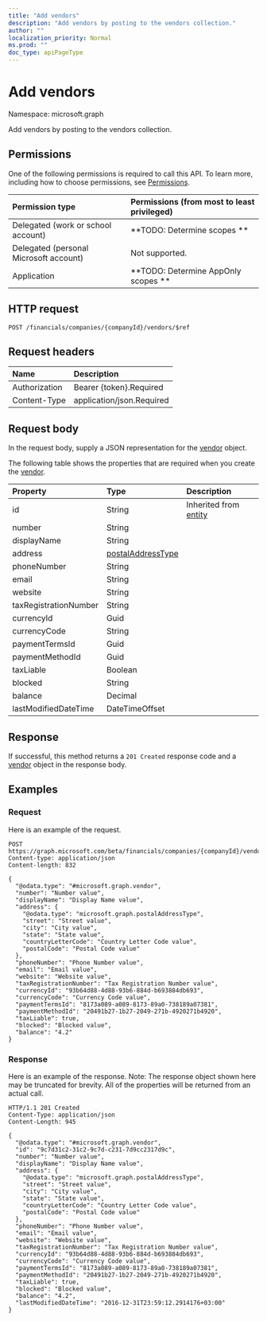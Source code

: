 ```yaml
---
title: "Add vendors"
description: "Add vendors by posting to the vendors collection."
author: ""
localization_priority: Normal
ms.prod: ""
doc_type: apiPageType
---
```


# Add vendors

Namespace: microsoft.graph

Add vendors by posting to the vendors collection.

## Permissions
One of the following permissions is required to call this API. To learn more, including how to choose permissions, see [Permissions](/concepts/permissions-reference.md).

|Permission type|Permissions (from most to least privileged)|
|:---|:---|
|Delegated (work or school account)|**TODO: Determine scopes **|
|Delegated (personal Microsoft account)|Not supported.|
|Application|**TODO: Determine AppOnly scopes **|

## HTTP request
<!-- {
  "blockType": "ignored"
}
-->
``` http
POST /financials/companies/{companyId}/vendors/$ref
```

## Request headers
|Name|Description|
|:---|:---|
|Authorization|Bearer {token}.Required|
|Content-Type|application/json.Required|

## Request body
In the request body, supply a JSON representation for the [vendor](../resources/vendor.md) object.

The following table shows the properties that are required when you create the [vendor](../resources/vendor.md).

|Property|Type|Description|
|:---|:---|:---|
|id|String| Inherited from [entity](../resources/entity.md)|
|number|String||
|displayName|String||
|address|[postalAddressType](../resources/postaladdresstype.md)||
|phoneNumber|String||
|email|String||
|website|String||
|taxRegistrationNumber|String||
|currencyId|Guid||
|currencyCode|String||
|paymentTermsId|Guid||
|paymentMethodId|Guid||
|taxLiable|Boolean||
|blocked|String||
|balance|Decimal||
|lastModifiedDateTime|DateTimeOffset||



## Response
If successful, this method returns a `201 Created` response code and a [vendor](../resources/vendor.md) object in the response body.

## Examples

### Request
Here is an example of the request.
<!-- {
  "blockType": "request",
  "name": "create_vendor_from_"
}
-->
``` http
POST https://graph.microsoft.com/beta/financials/companies/{companyId}/vendors
Content-type: application/json
Content-length: 832

{
  "@odata.type": "#microsoft.graph.vendor",
  "number": "Number value",
  "displayName": "Display Name value",
  "address": {
    "@odata.type": "microsoft.graph.postalAddressType",
    "street": "Street value",
    "city": "City value",
    "state": "State value",
    "countryLetterCode": "Country Letter Code value",
    "postalCode": "Postal Code value"
  },
  "phoneNumber": "Phone Number value",
  "email": "Email value",
  "website": "Website value",
  "taxRegistrationNumber": "Tax Registration Number value",
  "currencyId": "93b64d88-4d88-93b6-884d-b693884db693",
  "currencyCode": "Currency Code value",
  "paymentTermsId": "8173a089-a089-8173-89a0-738189a07381",
  "paymentMethodId": "20491b27-1b27-2049-271b-4920271b4920",
  "taxLiable": true,
  "blocked": "Blocked value",
  "balance": "4.2"
}
```

### Response
Here is an example of the response. Note: The response object shown here may be truncated for brevity. All of the properties will be returned from an actual call.
<!-- {
  "blockType": "response",
  "truncated": true,
  "@odata.type": "microsoft.graph.vendor"
}
-->
``` http
HTTP/1.1 201 Created
Content-Type: application/json
Content-Length: 945

{
  "@odata.type": "#microsoft.graph.vendor",
  "id": "9c7d31c2-31c2-9c7d-c231-7d9cc2317d9c",
  "number": "Number value",
  "displayName": "Display Name value",
  "address": {
    "@odata.type": "microsoft.graph.postalAddressType",
    "street": "Street value",
    "city": "City value",
    "state": "State value",
    "countryLetterCode": "Country Letter Code value",
    "postalCode": "Postal Code value"
  },
  "phoneNumber": "Phone Number value",
  "email": "Email value",
  "website": "Website value",
  "taxRegistrationNumber": "Tax Registration Number value",
  "currencyId": "93b64d88-4d88-93b6-884d-b693884db693",
  "currencyCode": "Currency Code value",
  "paymentTermsId": "8173a089-a089-8173-89a0-738189a07381",
  "paymentMethodId": "20491b27-1b27-2049-271b-4920271b4920",
  "taxLiable": true,
  "blocked": "Blocked value",
  "balance": "4.2",
  "lastModifiedDateTime": "2016-12-31T23:59:12.2914176+03:00"
}
```

